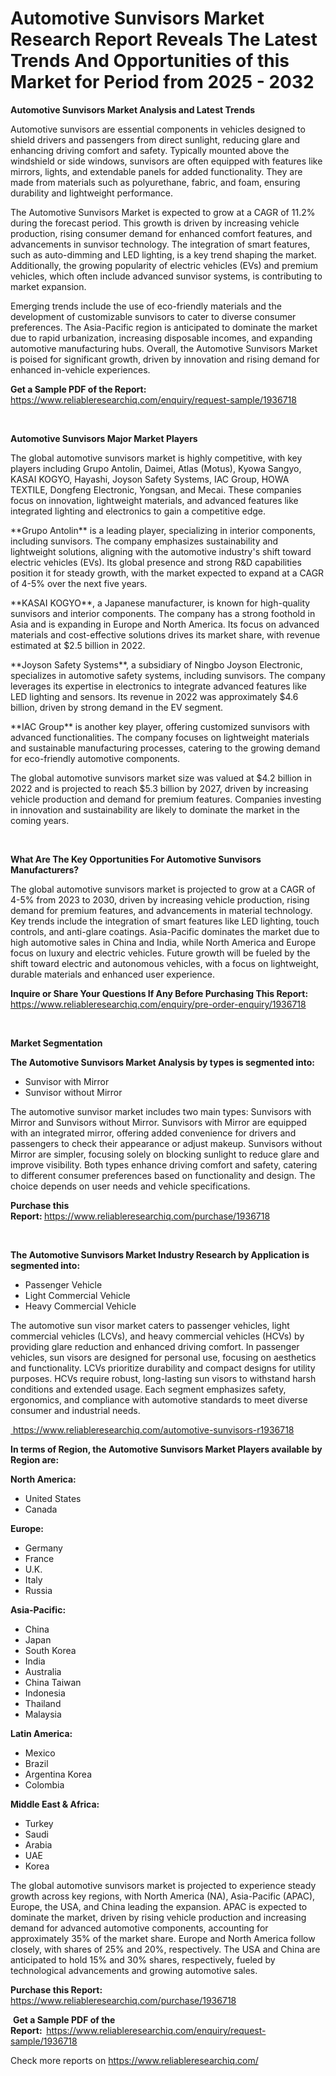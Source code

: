 <p><h1>Automotive Sunvisors Market Research Report Reveals The Latest Trends And Opportunities of this Market for Period from 2025 - 2032</h1></p><p><strong>Automotive Sunvisors Market Analysis and Latest Trends</strong></p>
<p><p>Automotive sunvisors are essential components in vehicles designed to shield drivers and passengers from direct sunlight, reducing glare and enhancing driving comfort and safety. Typically mounted above the windshield or side windows, sunvisors are often equipped with features like mirrors, lights, and extendable panels for added functionality. They are made from materials such as polyurethane, fabric, and foam, ensuring durability and lightweight performance.</p><p>The Automotive Sunvisors Market is expected to grow at a CAGR of 11.2% during the forecast period. This growth is driven by increasing vehicle production, rising consumer demand for enhanced comfort features, and advancements in sunvisor technology. The integration of smart features, such as auto-dimming and LED lighting, is a key trend shaping the market. Additionally, the growing popularity of electric vehicles (EVs) and premium vehicles, which often include advanced sunvisor systems, is contributing to market expansion.</p><p>Emerging trends include the use of eco-friendly materials and the development of customizable sunvisors to cater to diverse consumer preferences. The Asia-Pacific region is anticipated to dominate the market due to rapid urbanization, increasing disposable incomes, and expanding automotive manufacturing hubs. Overall, the Automotive Sunvisors Market is poised for significant growth, driven by innovation and rising demand for enhanced in-vehicle experiences.</p></p>
<p><strong>Get a Sample PDF of the Report:&nbsp;</strong> <a href="https://www.reliableresearchiq.com/enquiry/request-sample/1936718?utm_campaign=1996&utm_medium=2&utm_source=Github&utm_content=ia&utm_term=22012025&utm_id=automotive-sunvisors">https://www.reliableresearchiq.com/enquiry/request-sample/1936718</a></p>
<p>&nbsp;</p>
<p><strong>Automotive Sunvisors Major Market Players</strong></p>
<p><p>The global automotive sunvisors market is highly competitive, with key players including Grupo Antolin, Daimei, Atlas (Motus), Kyowa Sangyo, KASAI KOGYO, Hayashi, Joyson Safety Systems, IAC Group, HOWA TEXTILE, Dongfeng Electronic, Yongsan, and Mecai. These companies focus on innovation, lightweight materials, and advanced features like integrated lighting and electronics to gain a competitive edge.</p><p>**Grupo Antolin** is a leading player, specializing in interior components, including sunvisors. The company emphasizes sustainability and lightweight solutions, aligning with the automotive industry's shift toward electric vehicles (EVs). Its global presence and strong R&D capabilities position it for steady growth, with the market expected to expand at a CAGR of 4-5% over the next five years.</p><p>**KASAI KOGYO**, a Japanese manufacturer, is known for high-quality sunvisors and interior components. The company has a strong foothold in Asia and is expanding in Europe and North America. Its focus on advanced materials and cost-effective solutions drives its market share, with revenue estimated at $2.5 billion in 2022.</p><p>**Joyson Safety Systems**, a subsidiary of Ningbo Joyson Electronic, specializes in automotive safety systems, including sunvisors. The company leverages its expertise in electronics to integrate advanced features like LED lighting and sensors. Its revenue in 2022 was approximately $4.6 billion, driven by strong demand in the EV segment.</p><p>**IAC Group** is another key player, offering customized sunvisors with advanced functionalities. The company focuses on lightweight materials and sustainable manufacturing processes, catering to the growing demand for eco-friendly automotive components.</p><p>The global automotive sunvisors market size was valued at $4.2 billion in 2022 and is projected to reach $5.3 billion by 2027, driven by increasing vehicle production and demand for premium features. Companies investing in innovation and sustainability are likely to dominate the market in the coming years.</p></p>
<p>&nbsp;</p>
<p><strong>What Are The Key Opportunities For Automotive Sunvisors Manufacturers?</strong></p>
<p><p>The global automotive sunvisors market is projected to grow at a CAGR of 4-5% from 2023 to 2030, driven by increasing vehicle production, rising demand for premium features, and advancements in material technology. Key trends include the integration of smart features like LED lighting, touch controls, and anti-glare coatings. Asia-Pacific dominates the market due to high automotive sales in China and India, while North America and Europe focus on luxury and electric vehicles. Future growth will be fueled by the shift toward electric and autonomous vehicles, with a focus on lightweight, durable materials and enhanced user experience.</p></p>
<p><strong>Inquire or Share Your Questions If Any Before Purchasing This Report:</strong> <a href="https://www.reliableresearchiq.com/enquiry/pre-order-enquiry/1936718?utm_campaign=1996&utm_medium=2&utm_source=Github&utm_content=ia&utm_term=22012025&utm_id=automotive-sunvisors">https://www.reliableresearchiq.com/enquiry/pre-order-enquiry/1936718</a></p>
<p>&nbsp;</p>
<p><strong>Market Segmentation</strong></p>
<p><strong>The Automotive Sunvisors Market Analysis by types is segmented into:</strong></p>
<p><ul><li>Sunvisor with Mirror</li><li>Sunvisor without Mirror</li></ul></p>
<p><p>The automotive sunvisor market includes two main types: Sunvisors with Mirror and Sunvisors without Mirror. Sunvisors with Mirror are equipped with an integrated mirror, offering added convenience for drivers and passengers to check their appearance or adjust makeup. Sunvisors without Mirror are simpler, focusing solely on blocking sunlight to reduce glare and improve visibility. Both types enhance driving comfort and safety, catering to different consumer preferences based on functionality and design. The choice depends on user needs and vehicle specifications.</p></p>
<p><strong>Purchase this Report:&nbsp;</strong><a href="https://www.reliableresearchiq.com/purchase/1936718?utm_campaign=1996&utm_medium=2&utm_source=Github&utm_content=ia&utm_term=22012025&utm_id=automotive-sunvisors">https://www.reliableresearchiq.com/purchase/1936718</a></p>
<p>&nbsp;</p>
<p><strong>The Automotive Sunvisors Market Industry Research by Application is segmented into:</strong></p>
<p><ul><li>Passenger Vehicle</li><li>Light Commercial Vehicle</li><li>Heavy Commercial Vehicle</li></ul></p>
<p><p>The automotive sun visor market caters to passenger vehicles, light commercial vehicles (LCVs), and heavy commercial vehicles (HCVs) by providing glare reduction and enhanced driving comfort. In passenger vehicles, sun visors are designed for personal use, focusing on aesthetics and functionality. LCVs prioritize durability and compact designs for utility purposes. HCVs require robust, long-lasting sun visors to withstand harsh conditions and extended usage. Each segment emphasizes safety, ergonomics, and compliance with automotive standards to meet diverse consumer and industrial needs.</p></p>
<p><a href="https://www.reliableresearchiq.com/automotive-sunvisors-r1936718?utm_campaign=1996&utm_medium=2&utm_source=Github&utm_content=ia&utm_term=22012025&utm_id=automotive-sunvisors">&nbsp;https://www.reliableresearchiq.com/automotive-sunvisors-r1936718</a></p>
<p><strong>In terms of Region, the Automotive Sunvisors Market Players available by Region are:</strong></p>
<p>
    <p> <strong> North America: </strong>
        <ul>
            <li>United States</li>
            <li>Canada</li>
        </ul>
        </p> 
    <p> <strong> Europe: </strong>
        <ul>
            <li>Germany</li>
            <li>France</li>
            <li>U.K.</li>
            <li>Italy</li>
            <li>Russia</li>
        </ul>
        </p> 
    <p> <strong> Asia-Pacific: </strong>
        <ul>
            <li>China</li>
            <li>Japan</li>
            <li>South Korea</li>
            <li>India</li>
            <li>Australia</li>
            <li>China Taiwan</li>
            <li>Indonesia</li>
            <li>Thailand</li>
            <li>Malaysia</li>
        </ul>
        </p> 
    <p> <strong> Latin America: </strong>
        <ul>
            <li>Mexico</li>
            <li>Brazil</li>
            <li>Argentina Korea</li>
            <li>Colombia</li>
        </ul>
        </p> 
    <p> <strong> Middle East & Africa: </strong>
        <ul>
            <li>Turkey</li>
            <li>Saudi</li>
            <li>Arabia</li>
            <li>UAE</li>
            <li>Korea</li>
        </ul>
    </p>
    </p>
<p><p>The global automotive sunvisors market is projected to experience steady growth across key regions, with North America (NA), Asia-Pacific (APAC), Europe, the USA, and China leading the expansion. APAC is expected to dominate the market, driven by rising vehicle production and increasing demand for advanced automotive components, accounting for approximately 35% of the market share. Europe and North America follow closely, with shares of 25% and 20%, respectively. The USA and China are anticipated to hold 15% and 30% shares, respectively, fueled by technological advancements and growing automotive sales.</p></p>
<p><strong>Purchase this Report: </strong><a href="https://www.reliableresearchiq.com/purchase/1936718?utm_campaign=1996&utm_medium=2&utm_source=Github&utm_content=ia&utm_term=22012025&utm_id=automotive-sunvisors">https://www.reliableresearchiq.com/purchase/1936718</a></p>
<p>&nbsp;<strong>Get a Sample PDF of the Report:&nbsp;&nbsp;</strong><a href="https://www.reliableresearchiq.com/enquiry/request-sample/1936718?utm_campaign=1996&utm_medium=2&utm_source=Github&utm_content=ia&utm_term=22012025&utm_id=automotive-sunvisors">https://www.reliableresearchiq.com/enquiry/request-sample/1936718</a></p>
<p><strong></strong></p>
<p>Check more reports on <a href="https://www.reliableresearchiq.com/?utm_campaign=1996&utm_medium=2&utm_source=Github&utm_content=ia&utm_term=22012025&utm_id=automotive-sunvisors">https://www.reliableresearchiq.com/</a></p>